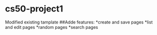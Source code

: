 # cs50-project1

Modified existing  tamplate
##Adde features:
*create and save pages
*list and edit pages
*random pages
*search pages
